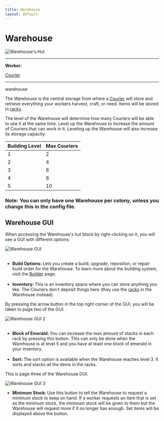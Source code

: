 ```yaml
---
title: Warehouse
layout: default
---
```

# Warehouse

<div class="infobox box text-center">
    <img src="../../assets/images/buildings/warehouse.png" alt="Warehouse's Hut" />
    <hr />
    <div class="row section-text text-left">
        <div class="col">
        <p><strong>Worker:</strong></p>
        </div>
        <div class="col">
        <p><a href="../workers/courier">Courier</a></p>
        </div>
    </div>
    <hr />
    <recipe>warehouse</recipe>
</div>

The Warehouse is the central storage from where a [Courier](../../source/workers/courier) will store and retrieve everything your workers harvest, craft, or need. Items will be stored in [racks](../../source/items/rack).

The level of the Warehouse will determine how many Couriers will be able to use it at the same time. Level up the Warehouse to increase the amount of Couriers that can work in it. Leveling up the Warehouse will also increase its storage capacity.

| Building Level | Max Couriers |
| -----  | ------ |
| 1 | 2  |
| 2 | 4  |
| 3 | 6  |
| 4 | 8  |
| 5 | 10 |  


### Note: You can only have one Warehouse per colony, unless you change this in the config file.

## Warehouse GUI

When accessing the Warehouse's hut block by right-clicking on it, you will see a GUI with different options:  

<div class="row">
  <div class="col-sm-12 col-md">
    <img src="../../assets/images/gui/warehousegui1.png" class="img-fluid mx-auto" alt="Warehouse GUI">
  </div>
  <div class="col-sm-12 col-md">
    <br>
    <ul>
      <li><strong>Build Options: </strong>Lets you create a build, upgrade, reposition, or repair build order for the Warehouse. To learn more about the building system, visit the <a href="../../source/workers/builder">Builder</a> page.</li><br>
      <li><strong>Inventory: </strong>This is an inventory space where you can store anything you like. The Couriers don't deposit things here (they use the <a href="../../source/items/rack">racks</a> in the Warehouse instead).</li>
    </ul>
  </div>
</div>  

By pressing the arrow button in the top right corner of the GUI, you will be taken to page two of the GUI:  

<div class="row">
  <div class="col-sm-12 col-md">
    <img src="../../assets/images/gui/warehousegui2.png" class="img-fluid mx-auto" alt="Warehouse GUI 2">
  </div><br>
  <div class="col-sm-12 col-md">
    <ul>
      <li><strong>Block of Emerald: </strong>You can increase the max amount of stacks in each rack by pressing this button. This can only be done when the Warehouse is at level 5 and you have at least one block of emerald in your inventory.</li><br>
      <li><strong>Sort: </strong>The sort option is available when the Warehouse reaches level 3. It sorts and stacks all the items in the racks.
    </ul>
    
This is page three of the Warehouse GUI.

<div class="row">
  <div class="col-sm-12 col-md">
    <img src="../../assets/images/gui/warehousegui3.png" class="img-fluid mx-auto" alt="Warehouse GUI 3">
  </div>
  <div class="col-sm-12 col-md">
      <ul>
      <li><strong> Minimum Stock: </strong> Use this button to tell the Warehouse to request a minimum stock to keep on hand. If a worker requests an item that is set as the minimum stock, the minimum stock will be given to them but the Warehouse will request more if it no longer has enough. Set items will be displayed above the button.
      </ul>
    </div>  
  <br>
